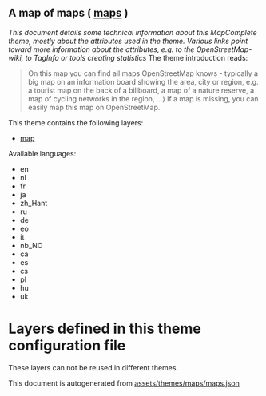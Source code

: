[//]: # (WARNING: this file is automatically generated. Please find the sources at the bottom and edit those sources)

## A map of maps ( [maps](https://mapcomplete.org/maps) )
_This document details some technical information about this MapComplete theme, mostly about the attributes used in the theme. Various links point toward more information about the attributes, e.g. to the OpenStreetMap-wiki, to TagInfo or tools creating statistics_
The theme introduction reads:

> On this map you can find all maps OpenStreetMap knows - typically a big map on an information board showing the area, city or region, e.g. a tourist map on the back of a billboard, a map of a nature reserve, a map of cycling networks in the region, ...) If a map is missing, you can easily map this map on OpenStreetMap.

This theme contains the following layers:

 - [map](../Layers/map.md)

Available languages:

 - en
 - nl
 - fr
 - ja
 - zh_Hant
 - ru
 - de
 - eo
 - it
 - nb_NO
 - ca
 - es
 - cs
 - pl
 - hu
 - uk

# Layers defined in this theme configuration file
These layers can not be reused in different themes.


This document is autogenerated from [assets/themes/maps/maps.json](https://github.com/pietervdvn/MapComplete/blob/develop/assets/themes/maps/maps.json)
